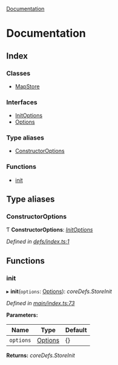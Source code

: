 [Documentation](README.md)

# Documentation

## Index

### Classes

* [MapStore](classes/mapstore.md)

### Interfaces

* [InitOptions](interfaces/initoptions.md)
* [Options](interfaces/options.md)

### Type aliases

* [ConstructorOptions](README.md#constructoroptions)

### Functions

* [init](README.md#init)

## Type aliases

###  ConstructorOptions

Ƭ **ConstructorOptions**: *[InitOptions](interfaces/initoptions.md)*

*Defined in [defs/index.ts:1](https://github.com/badbatch/cachemap/blob/00de699/packages/map/src/defs/index.ts#L1)*

## Functions

###  init

▸ **init**(`options`: [Options](interfaces/options.md)): *coreDefs.StoreInit*

*Defined in [main/index.ts:73](https://github.com/badbatch/cachemap/blob/00de699/packages/map/src/main/index.ts#L73)*

**Parameters:**

Name | Type | Default |
------ | ------ | ------ |
`options` | [Options](interfaces/options.md) |  {} |

**Returns:** *coreDefs.StoreInit*
